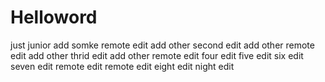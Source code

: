 # Helloword
just junior  add somke 
remote edit add other
second edit add other
remote edit add other
thrid edit add  other
remote edit
four edit
five edit
six edit
seven edit
remote edit
remote edit
eight edit
night edit
